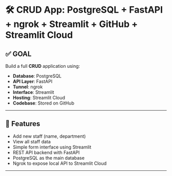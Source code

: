 # 🛠️ CRUD App: PostgreSQL + FastAPI + ngrok + Streamlit + GitHub + Streamlit Cloud

## ✅ GOAL

Build a full **CRUD** application using:

- **Database**: PostgreSQL  
- **API Layer**: FastAPI  
- **Tunnel**: ngrok  
- **Interface**: Streamlit  
- **Hosting**: Streamlit Cloud  
- **Codebase**: Stored on GitHub

---

## 🔧 Features

- Add new staff (name, department)
- View all staff data
- Simple form interface using Streamlit
- REST API backend with FastAPI
- PostgreSQL as the main database
- Ngrok to expose local API to Streamlit Cloud

---